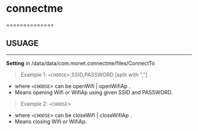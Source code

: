 # connectme
==============
## USUAGE
--------------------
 **Setting** in /data/data/com.monet.connectme/files/ConnectTo

> Example 1: `<CHOOSE`>,SSID,PASSWORD    [split with ","]

 * where `<CHOOSE`> can be openWifi | openWifiAp .
 * Means opening Wifi or WifiAp using given SSID and PASSWORD.


> Example 2: `<CHOOSE`>

 * where `<CHOOSE`> can be closeWifi | closeWifiAp .
 * Means closing Wifi or WifiAp.
